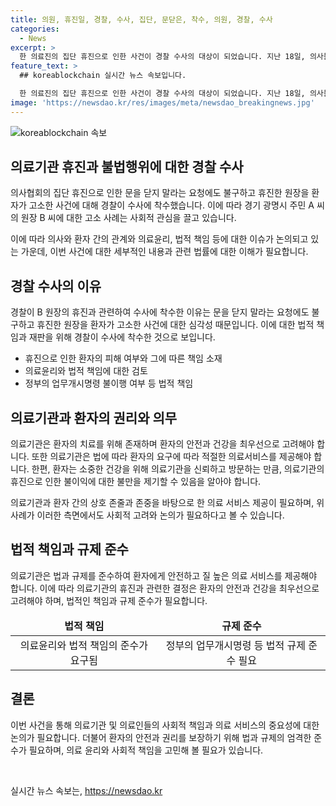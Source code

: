 ```yaml
---
title: 의원, 휴진일, 경찰, 수사, 집단, 문닫은, 착수, 의원, 경찰, 수사
categories:
  - News
excerpt: >
  한 의료진의 집단 휴진으로 인한 사건이 경찰 수사의 대상이 되었습니다. 지난 18일, 의사들의 공동 휴진으로 인해 환자가 의료 서비스를 받지 못해 원장이 고소를 받았습니다. 환자는 응급 진료를 받지 못한 채 휴진한 원장에게 법적 처벌을 요구했고, 경찰은 업무개시명령 위반 여부를 조사 중입니다.
feature_text: >
  ## koreablockchain 실시간 뉴스 속보입니다.

  한 의료진의 집단 휴진으로 인한 사건이 경찰 수사의 대상이 되었습니다. 지난 18일, 의사들의 공동 휴진으로 인해 환자가 의료 서비스를 받지 못해 원장이 고소를 받았습니다. 환자는 응급 진료를 받지 못한 채 휴진한 원장에게 법적 처벌을 요구했고, 경찰은 업무개시명령 위반 여부를 조사 중입니다.
image: 'https://newsdao.kr/res/images/meta/newsdao_breakingnews.jpg'
---
```


<p><img src="https://newsdao.kr/res/images/meta/newsdao_breakingnews.jpg" alt="koreablockchain 속보" /></p>

<h2 data-ke-size="size26">의료기관 휴진과 불법행위에 대한 경찰 수사</h2>

<p>의사협회의 집단 휴진으로 인한 문을 닫지 말라는 요청에도 불구하고 휴진한 원장을 환자가 고소한 사건에 대해 경찰이 수사에 착수했습니다. 이에 따라 경기 광명시 주민 A 씨의 원장 B 씨에 대한 고소 사례는 사회적 관심을 끌고 있습니다.</p>

<p data-ke-size="size16">이에 따라 의사와 환자 간의 관계와 의료윤리, 법적 책임 등에 대한 이슈가 논의되고 있는 가운데, 이번 사건에 대한 세부적인 내용과 관련 법률에 대한 이해가 필요합니다.</p>

<h2 data-ke-size="size24">경찰 수사의 이유</h2>

<p>경찰이 B 원장의 휴진과 관련하여 수사에 착수한 이유는 문을 닫지 말라는 요청에도 불구하고 휴진한 원장을 환자가 고소한 사건에 대한 심각성 때문입니다. 이에 대한 법적 책임과 재판을 위해 경찰이 수사에 착수한 것으로 보입니다.</p>

<ul>
<li>휴진으로 인한 환자의 피해 여부와 그에 따른 책임 소재</li>
<li>의료윤리와 법적 책임에 대한 검토</li>
<li>정부의 업무개시명령 불이행 여부 등 법적 책임</li>
</ul>

<h2 data-ke-size="size24">의료기관과 환자의 권리와 의무</h2>

<p>의료기관은 환자의 치료를 위해 존재하며 환자의 안전과 건강을 최우선으로 고려해야 합니다. 또한 의료기관은 법에 따라 환자의 요구에 따라 적절한 의료서비스를 제공해야 합니다. 한편, 환자는 소중한 건강을 위해 의료기관을 신뢰하고 방문하는 만큼, 의료기관의 휴진으로 인한 불이익에 대한 불만을 제기할 수 있음을 알아야 합니다.</p>

<p data-ke-size="size16">의료기관과 환자 간의 상호 존줄과 존중을 바탕으로 한 의료 서비스 제공이 필요하며, 위 사례가 이러한 측면에서도 사회적 고려와 논의가 필요하다고 볼 수 있습니다.</p>

<h2 data-ke-size="size24">법적 책임과 규제 준수</h2>

<p>의료기관은 법과 규제를 준수하여 환자에게 안전하고 질 높은 의료 서비스를 제공해야 합니다. 이에 따라 의료기관의 휴진과 관련한 결정은 환자의 안전과 건강을 최우선으로 고려해야 하며, 법적인 책임과 규제 준수가 필요합니다.</p>

<table>
<thead>
<tr>
<td style="text-align: center; height: 17px;"><b>법적 책임</b></td>
<td style="text-align: center; height: 17px;"><b>규제 준수</b></td>
</tr>
</thead>
<tr>
<td style="text-align: center; height: 17px;">의료윤리와 법적 책임의 준수가 요구됨</td>
<td style="text-align: center; height: 17px;">정부의 업무개시명령 등 법적 규제 준수 필요</td>
</tr>
</table>

<h2 data-ke-size="size24">결론</h2>

<p>이번 사건을 통해 의료기관 및 의료인들의 사회적 책임과 의료 서비스의 중요성에 대한 논의가 필요합니다. 더불어 환자의 안전과 권리를 보장하기 위해 법과 규제의 엄격한 준수가 필요하며, 의료 윤리와 사회적 책임을 고민해 볼 필요가 있습니다.</p>

<p data-ke-size="size16">&nbsp;</p>
실시간 뉴스 속보는, <a href="https://newsdao.kr" rel="dofollow">https://newsdao.kr</a>


